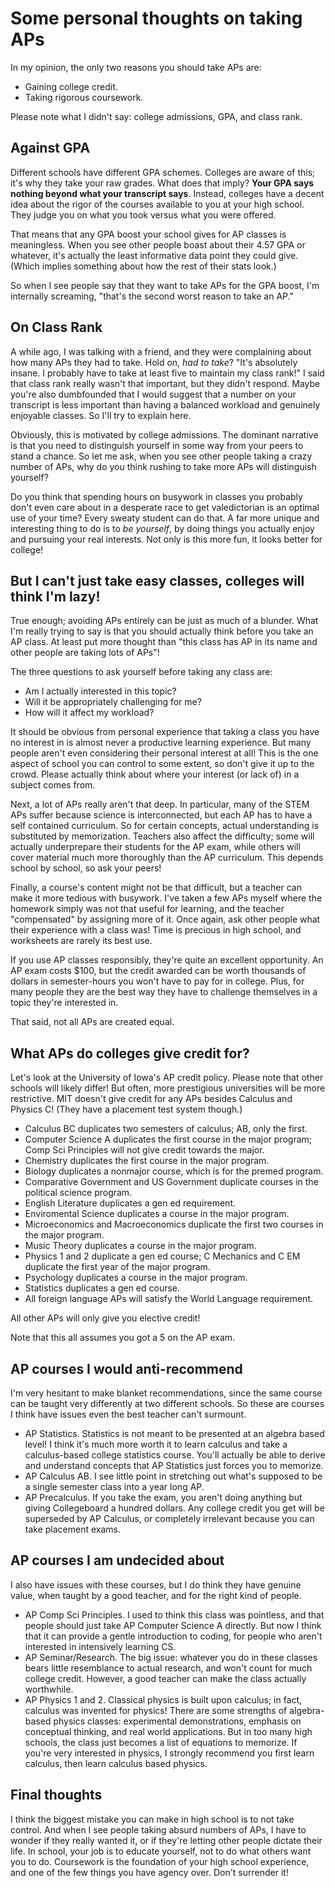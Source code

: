 # Some personal thoughts on taking APs
In my opinion, the only two reasons you should take APs are:
- Gaining college credit.
- Taking rigorous coursework.

Please note what I didn't say: college admissions, GPA, and class rank.

## Against GPA
Different schools have different GPA schemes. Colleges are aware of this; it's why they take your raw grades. What does that imply? **Your GPA says nothing beyond what your transcript says**. Instead, colleges have a decent idea about the rigor of the courses available to you at your high school. They judge you on what you took versus what you were offered.

That means that any GPA boost your school gives for AP classes is meaningless. When you see other people boast about their 4.57 GPA or whatever, it's actually the least informative data point they could give. (Which implies something about how the rest of their stats look.)

So when I see people say that they want to take APs for the GPA boost, I'm internally screaming, "that's the second worst reason to take an AP."

## On Class Rank
A while ago, I was talking with a friend, and they were complaining about how many APs they had to take. Hold on, *had to take*? "It's absolutely insane. I probably have to take at least five to maintain my class rank!" I said that class rank really wasn't that important, but they didn't respond. Maybe you're also dumbfounded that I would suggest that a number on your transcript is less important than having a balanced workload and genuinely enjoyable classes. So I'll try to explain here.

Obviously, this is motivated by college admissions. The dominant narrative is that you need to distinguish yourself in some way from your peers to stand a chance. So let me ask, when you see other people taking a crazy number of APs, why do you think rushing to take more APs will distinguish yourself? 

Do you think that spending hours on busywork in classes you probably don't even care about in a desperate race to get valedictorian is an optimal use of your time? Every sweaty student can do that. A far more unique and interesting thing to do is to *be yourself*, by doing things you actually enjoy and pursuing your real interests. Not only is this more fun, it looks better for college! 

## But I can't just take easy classes, colleges will think I'm lazy!
True enough; avoiding APs entirely can be just as much of a blunder. What I'm really trying to say is that you should actually think before you take an AP class. At least put more thought than "this class has AP in its name and other people are taking lots of APs"! 

The three questions to ask yourself before taking any class are:
- Am I actually interested in this topic?
- Will it be appropriately challenging for me?
- How will it affect my workload?

It should be obvious from personal experience that taking a class you have no interest in is almost never a productive learning experience. But many people aren't even considering their personal interest at all! This is the one aspect of school you can control to some extent, so don't give it up to the crowd. Please actually think about where your interest (or lack of) in a subject comes from.

Next, a lot of APs really aren't that deep. In particular, many of the STEM APs suffer because science is interconnected, but each AP has to have a self contained curriculum. So for certain concepts, actual understanding is substituted by memorization. Teachers also affect the difficulty; some will actually underprepare their students for the AP exam, while others will cover material much more thoroughly than the AP curriculum. This depends school by school, so ask your peers!

Finally, a course's content might not be that difficult, but a teacher can make it more tedious with busywork. I've taken a few APs myself where the homework simply was not that useful for learning, and the teacher "compensated" by assigning more of it. Once again, ask other people what their experience with a class was! Time is precious in high school, and worksheets are rarely its best use.

If you use AP classes responsibly, they're quite an excellent opportunity. An AP exam costs $100, but the credit awarded can be worth thousands of dollars in semester-hours you won't have to pay for in college. Plus, for many people they are the best way they have to challenge themselves in a topic they're interested in.

That said, not all APs are created equal.

## What APs do colleges give credit for?
Let's look at the University of Iowa's AP credit policy. Please note that other schools will likely differ! But often, more prestigious universities will be more restrictive. MIT doesn't give credit for any APs besides Calculus and Physics C! (They have a placement test system though.)

- Calculus BC duplicates two semesters of calculus; AB, only the first.
- Computer Science A duplicates the first course in the major program; Comp Sci Principles will not give credit towards the major.
- Chemistry duplicates the first course in the major program.
- Biology duplicates a nonmajor course, which is for the premed program.
- Comparative Government and US Government duplicate courses in the political science program.
- English Literature duplicates a gen ed requirement.
- Enviromental Science duplicates a course in the major program.
- Microeconomics and Macroeconomics duplicate the first two courses in the major program.
- Music Theory duplicates a course in the major program.
- Physics 1 and 2 duplicate a gen ed course; C Mechanics and C EM duplicate the first year of the major program.
- Psychology duplicates a course in the major program.
- Statistics duplicates a gen ed course.
- All foreign language APs will satisfy the World Language requirement.

All other APs will only give you elective credit!

Note that this all assumes you got a 5 on the AP exam.

## AP courses I would anti-recommend
I'm very hesitant to make blanket recommendations, since the same course can be taught very differently at two different schools. So these are courses I think have issues even the best teacher can't surmount.
- AP Statistics. Statistics is not meant to be presented at an algebra based level! I think it's much more worth it to learn calculus and take a calculus-based college statistics course. You'll actually be able to derive and understand concepts that AP Statistics just forces you to memorize.
- AP Calculus AB. I see little point in stretching out what's supposed to be a single semester class into a year long AP.
- AP Precalculus. If you take the exam, you aren't doing anything but giving Collegeboard a hundred dollars. Any college credit you get will be superseded by AP Calculus, or completely irrelevant because you can take placement exams.

## AP courses I am undecided about
I also have issues with these courses, but I do think they have genuine value, when taught by a good teacher, and for the right kind of people.
- AP Comp Sci Principles. I used to think this class was pointless, and that people should just take AP Computer Science A directly. But now I think that it can provide a gentle introduction to coding, for people who aren't interested in intensively learning CS.
- AP Seminar/Research. The big issue: whatever you do in these classes bears little resemblance to actual research, and won't count for much college credit. However, a good teacher can make the class actually worthwhile.
- AP Physics 1 and 2. Classical physics is built upon calculus; in fact, calculus was invented for physics! There are some strengths of algebra-based physics classes: experimental demonstrations, emphasis on conceptual thinking, and real world applications. But in too many high schools, the class just becomes a list of equations to memorize. If you're very interested in physics, I strongly recommend you first learn calculus, then learn calculus based physics.

## Final thoughts
I think the biggest mistake you can make in high school is to not take control. And when I see people taking absurd numbers of APs, I have to wonder if they really wanted it, or if they're letting other people dictate their life. In school, your job is to educate yourself, not to do what others want you to do. Coursework is the foundation of your high school experience, and one of the few things you have agency over. Don't surrender it!
